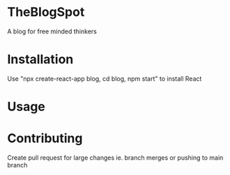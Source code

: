 # TheBlogSpot
A blog for free minded thinkers

# Installation
Use "npx create-react-app blog, cd blog, npm start" to install React

# Usage


# Contributing
Create pull request for large changes ie. branch merges or pushing to main branch
